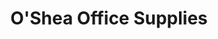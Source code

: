 ---
title: "O'Shea Office Supplies"
url: /ballincollig/oshea-office-supplies/
shop: office supplies
---
